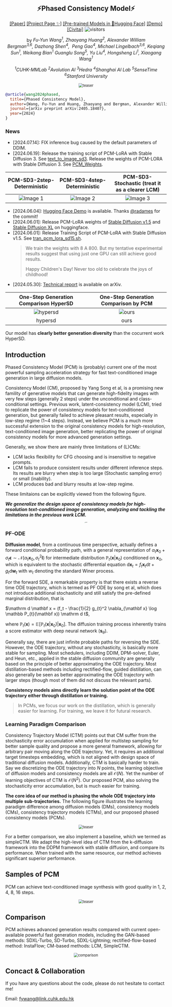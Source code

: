 <div align="center">

## ⚡️Phased Consistency Model⚡️

[[Paper]](https://arxiv.org/pdf/2405.18407) [[Project Page ✨]](https://g-u-n.github.io/projects/pcm/) [[Pre-trained Models in 🤗Hugging Face]](https://huggingface.co/wangfuyun/PCM_Weights) [[Demo]](https://huggingface.co/spaces/radames/Phased-Consistency-Model-PCM) [[Civitai]](https://civitai.com/models/487106/pcm-loras-of-stable-diffusion-xl-for-fast-image-generation)  ![visitors](https://visitor-badge.laobi.icu/badge?page_id=G-U-N.Phased-Consistency-Model)


by *Fu-Yun Wang<sup>1</sup>, Zhaoyang Huang<sup>2</sup>, Alexander William Bergman<sup>3,6</sup>, Dazhong Shen<sup>4</sup>, 
Peng Gao<sup>4</sup>, Michael Lingelbach<sup>3,6</sup>, Keqiang Sun<sup>1</sup>, Weikang Bian<sup>1</sup>
Guanglu Song<sup>5</sup>, Yu Liu<sup>4</sup>, Hongsheng Li<sup>1</sup>, Xiaogang Wang<sup>1</sup>* 

*<sup>1</sup>CUHK-MMLab   <sup>2</sup>Avolution AI   <sup>3</sup>Hedra  <sup>4</sup>Shanghai AI Lab   <sup>5</sup>SenseTime  <sup>6</sup>Stanford University*
</div>

<div align="center">
  <img src="_assets_/teaser/teaser.png" alt="teaser" style="zoom:80%;" />
</div>

```bib
@article{wang2024phased,
  title={Phased Consistency Model},
  author={Wang, Fu-Yun and Huang, Zhaoyang and Bergman, Alexander William and Shen, Dazhong and Gao, Peng and Lingelbach, Michael and Sun, Keqiang and Bian, Weikang and Song, Guanglu and Liu, Yu and others},
  journal={arXiv preprint arXiv:2405.18407},
  year={2024}
}
```

### News

- [2024.07.14]: FIX inference bug caused by the default parameters of DDIM. 
- [2024.06.19]: Release the training script of PCM-LoRA with Stable Diffusion 3. See [text_to_image_sd3](https://github.com/G-U-N/Phased-Consistency-Model/blob/master/code/text_to_image_sd3/run.sh). Release the weights of PCM-LORA with Stable Diffusion 3.  See [PCM_Weights](https://huggingface.co/wangfuyun/PCM_Weights).

| PCM-SD3-2step-Deterministic | PCM-SD3-4step-Deterministic    | PCM-SD3-Stochastic (treat it as a clearer LCM) |
|:--------------------------------------:|:--------------------------------------:|:--------------------------------------:|
| ![Image 1](_assets_/imgs/sd3_2step.png) | ![Image 2](_assets_/imgs/sd3_4step_deterministic.png) | ![Image 3](_assets_/imgs/sd3_4step_stochastic.png) |


- [2024.06.04]: [Hugging Face Demo](https://huggingface.co/spaces/radames/Phased-Consistency-Model-PCM) is available. Thanks [@radames](https://github.com/radames) for the commit!
- [2024.06.01]: Release PCM-LoRA weights of [Stable Diffusion v1.5](https://huggingface.co/wangfuyun/PCM_SD15_LoRAs/tree/main) and [Stable Diffusion XL](https://huggingface.co/wangfuyun/PCM_SDXL_LoRAs/tree/main) on huggingface.
- [2024.06.01]: Release Training Script of PCM-LoRA with Stable Diffusion v1.5. See [tran_pcm_lora_sd15.sh](code/text_to_image_sd15/train_pcm_lora_sd15.sh).
  >  We train the weights with 8 A 800. But my tentative experimental results suggest that using just one GPU can still achieve good results.
  > 
  >  Happy Children's Day! Never too old to celebrate the joys of childhood!
- [2024.05.30]: [Technical report](https://arxiv.org/pdf/2405.18407) is available on arXiv.

| One-Step Generation Comparison HyperSD | One-Step Generation Comparison by PCM|
|:--------------:|:-----------:|
| ![hypersd](_assets_/imgs/hypersd.png) | ![ours](_assets_/imgs/ours.png) |
| hypersd | ours |

Our model has **clearly better generation diversity** than the cocurrent work HyperSD.

## Introduction

Phased Consistency Model (PCM) is (probably) current one of the most powerful sampling acceleration strategy for fast text-conditioned image generation in large diffusion models. 

Consistency Model (CM), proposed by Yang Song et al, is a promising new famility of generative models that can generate high-fidelity images with very few steps (generally 2 steps) under the unconditional and class-conditional settings.  Previous work, latent-consistency model (LCM), tried to replicate the power of consistency models for text-conditioned generation, but generally failed to achieve pleasant results, especially in low-step regime (1~4 steps). Instead,  we believe PCM is a much more successful extension to the original consistency models for high-resolution, text-conditioned image generation, better replicating the power of original consistency models for more advanced generation settings.

Generally, we show there are mainly three limitations of (L)CMs:

- LCM lacks flexibility for CFG choosing and is insensitive to negative prompts.
- LCM fails to produce consistent results under different inference steps. Its results are blurry when step is too large (Stochastic sampling error) or small (inability).
- LCM produces bad and blurry results at low-step regime.

These limitaions can be explicitly viewed from the following figure.

***We generalize the design space of consistency models for high-resolution text-conditioned image generation, analyzing and tackling the limitations in the previous work LCM.***

<div align="center">
  <img src="_assets_/imgs/flaws.png" alt="teaser" style="zoom:15%;" />
</div>



### PF-ODE

**Diffusion model**, from a continuous time perspective, actually defines a forward conditional probability path, with a general representation of $\alpha_t \mathbf x_0 + \sigma_t \boldsymbol \epsilon \sim \mathcal N(\alpha_t\mathbf x_0, \sigma_{t}^2\mathbf I)$ for intermediate distribution $\mathbb P_{t}(\mathbf x | \mathbf x_0)$ conditioned on $\mathbf x_0$, which is equivalent to the stochastic differential equation $\mathrm d\mathbf x_{t} = f_{t} \mathbf x_{t} \mathrm d t + g_{t} \mathrm d \boldsymbol w_{t}$ with $w_{t}$ denoting the standard Winer process.


For the forward SDE, a remarkable property is that there exists a reverse time ODE trajectory, which is termed as PF ODE by song et al, which does not introduce additional stochasticity and still satisfy the pre-defined marginal distribution, that is 

$\mathrm d \mathbf x = (f_t - \frac{1}{2} g_{t}^2 \nabla_{\mathbf x} \log \mathbb P_{t}(\mathbf x)) \mathrm d t$,

where $\mathbb P_{t}(\mathbf x)= \mathbb E\left[\mathbb P_{t}(\mathbf x|\mathbf x_{0})| \mathbf x_{0}\right]$. The diffusion training process inherently trains a score estimator with deep neural network ($\boldsymbol s_{\theta}$). 

Generally say, there are just infinite probable paths for reversing the SDE. However, the ODE trajectory, without any stochasticity, is basically more stable for sampling. Most schedulers, including DDIM, DPM-solver, Euler, and Heun, etc., applied in the stable diffusion community are generally based on the principle of  better approximating the ODE trajectory.  Most distillation-based methods including rectified-flow, guided distillation, can also generally be seen as better approximating the ODE trajectory with larger steps (though most of them did not discuss the relevant parts).

**Consistency models aims directly learn the solution point of the ODE trajectory either through distillation or training.** 

>  In PCMs, we focus our work on the distillation, which is generally easier for learning. For training, we leave it for futural research.

### Learning Paradigm Comparison

Consistency Trajectory Model (CTM) points out that CM suffer from the stochasticity error accumulation when applied for multistep sampling for better sample quality and propose a more general framework, allowing for arbitrary pair moving along the ODE trajectory. Yet, it requires an additional target timesteps embedding, which is not aligned with design space of traditional diffusion models.  Additionally, CTM is basically harder to train. Say we discretizing the ODE trajectory into $N$ points, the learning objective of diffusion models and consistency models are all $\mathcal O( N)$. Yet the number of learning objectives of CTM is $\mathcal O(N^2)$. Our proposed PCM, also solving the stochasticity error accumulation, but is much easier for training. 

**The core idea of our method is phasing the whole ODE trajectory into multiple sub-trajectories.**  The following figure illustrates the learning paradigm difference among diffusion models (DMs), consistency models (CMs), consistency trajectory models (CTMs), and our proposed phased consistency models (PCMs).



<div align="center">
  <img src="_assets_/imgs/diff.png" alt="teaser" style="zoom:80%;" />
</div>



For a better comparison, we also implement a baseline, which we termed as simpleCTM. We adapt the high-level idea of CTM from the k-diffusion framework into the DDPM framework with stable diffusion, and compare its performance. When trained with the same resource, our method achieves significant superior performance. 



## Samples of PCM

PCM can achieve text-conditioned image synthesis with good quality in 1, 2, 4, 8, 16 steps. 

<div align="center">
  <img src="_assets_/imgs/teaser.png" alt="teaser" style="zoom:80%;" />
</div>

## Comparison

PCM achieves advanced generation results compared with current open-available powerful fast generation models, including the GAN-based methods: SDXL-Turbo, SD-Turbo, SDXL-Lightning; rectified-flow-based method: InstaFlow;  CM-based methods: LCM, SimpleCTM. 

<div align="center">
  <img src="_assets_/imgs/comparison.png" alt="comparison" style="zoom:80%;" />
</div>



## Concact & Collaboration

If you have any questions about the code, please do not hesitate to contact me!

Email: fywang@link.cuhk.edu.hk



